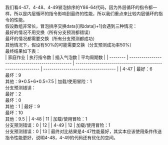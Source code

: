 我们看4-47、4-48、4-49冒泡排序的Y86-64代码，因为外层循环的指令都一样，所以是内层循环的指令影响到最终的性能，所以我们重点来比较内层循环的指令的性能。<br/>假设数组非常长，冒泡排序交换data[i]和data[i+1]会遇到三种情况：<br/>最好的情况不用交换（所有分支预测都错误）<br/>最坏的情况都需要交换（所有分支预测都成功）<br/>其他情况下，假设有50%的可能需要交换（分支预测成功率50%）<br/>最终结果如下表：<br/>
| 家庭作业 | 执行指令数                                        | 插入气泡数                                                   | 平均周期数                           |
| -------- | ------------------------------------------------- | ------------------------------------------------------------ | ------------------------------------ |
| 4-47     | 最好：6<br />最坏：9<br />其他：9\*0.5+6\*0.5=7.5 | 加载/使用冒险：1<br />分支预测错误：<br />最好：2<br />最坏：0<br />其他：1 | 最好：9<br />最坏：10<br />其他：9.5 |
| 4-48     | 11                                                | 加载/使用冒险：1<br />分支预测错误：0                        | 12                                   |
| 4-49     | 12                                                | 加载/使用冒险：1<br />分支预测错误：0                        | 13                                   |
最终对比结果是4-47性能最好，其实本应该使用条件传送指令性能更好，说明4-48，4-49的代码还有优化的空间。

